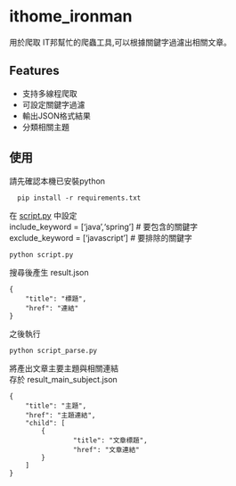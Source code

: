 <!DOCTYPE html><html><head><meta charset="utf-8"></head><body id="preview">
<h1 class="code-line" data-line-start=0 data-line-end=1 ><a id="ithome_ironman_0"></a>ithome_ironman</h1>
<p class="has-line-data" data-line-start="2" data-line-end="3">用於爬取 IT邦幫忙的爬蟲工具,可以根據關鍵字過濾出相關文章。</p>
<h2 class="code-line" data-line-start=4 data-line-end=5 ><a id="Features_4"></a>Features</h2>
<ul>
<li class="has-line-data" data-line-start="5" data-line-end="6">支持多線程爬取</li>
<li class="has-line-data" data-line-start="6" data-line-end="7">可設定關鍵字過濾</li>
<li class="has-line-data" data-line-start="7" data-line-end="8">輸出JSON格式結果</li>
<li class="has-line-data" data-line-start="8" data-line-end="9">分類相關主題</li>
</ul>
<h2 class="code-line" data-line-start=9 data-line-end=10 ><a id="_9"></a>使用</h2>
<p class="has-line-data" data-line-start="11" data-line-end="12">請先確認本機已安裝python</p>
<pre><code class="has-line-data" data-line-start="14" data-line-end="16" class="language-python">  pip install -r requirements.txt
</code></pre>
<p class="has-line-data" data-line-start="17" data-line-end="20">在 <a href="https://github.com/LaplusIjns/ithome_ironman/blob/master/script.py">script.py</a> 中設定<br>
include_keyword = [‘java’,‘spring’] # 要包含的關鍵字<br>
exclude_keyword = [‘javascript’] # 要排除的關鍵字</p>
<pre><code class="has-line-data" data-line-start="21" data-line-end="23">python script.py
</code></pre>
<p class="has-line-data" data-line-start="23" data-line-end="24">搜尋後產生 result.json</p>
<pre><code class="has-line-data" data-line-start="25" data-line-end="30" class="language-json">{
    "<span class="hljs-attribute">title</span>": <span class="hljs-value"><span class="hljs-string">"標題"</span></span>,
    "<span class="hljs-attribute">href</span>": <span class="hljs-value"><span class="hljs-string">"連結"</span>
</span>}
</code></pre>
<p class="has-line-data" data-line-start="31" data-line-end="32">之後執行</p>
<pre><code class="has-line-data" data-line-start="33" data-line-end="35">python script_parse.py
</code></pre>
<p class="has-line-data" data-line-start="36" data-line-end="38">將產出文章主要主題與相關連結<br>
存於 result_main_subject.json</p>
<pre><code class="has-line-data" data-line-start="39" data-line-end="50" class="language-json">{
    "<span class="hljs-attribute">title</span>": <span class="hljs-value"><span class="hljs-string">"主題"</span></span>,
    "<span class="hljs-attribute">href</span>": <span class="hljs-value"><span class="hljs-string">"主題連結"</span></span>,
    "<span class="hljs-attribute">child</span>": <span class="hljs-value">[
        {
                "<span class="hljs-attribute">title</span>": <span class="hljs-value"><span class="hljs-string">"文章標題"</span></span>,
                "<span class="hljs-attribute">href</span>": <span class="hljs-value"><span class="hljs-string">"文章連結"</span>
        </span>}
    ]
</span>}
</code></pre>

</body></html>
